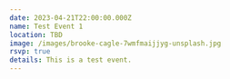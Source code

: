 ```yaml
---
date: 2023-04-21T22:00:00.000Z
name: Test Event 1
location: TBD
image: /images/brooke-cagle-7wmfmaijjyg-unsplash.jpg
rsvp: true
details: T﻿his is a test event.
---
```


